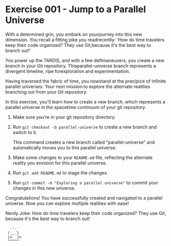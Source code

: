 # Exercise 001 - Jump to a Parallel Universe

With a determined grin, you embark on yourjourney into this new dimension. 
You recall a fitting joke you readrecently: 'How do time travelers keep 
their code organized? They use Git,because it's the best way to branch 
out!'

You power up the TARDIS, and with a few deftmaneuvers, you create a new 
branch in your Git repository. Thisparallel-universe branch represents a 
divergent timeline, ripe forexploration and experimentation.

Having traversed the fabric of time, you nowstand at the precipice of 
infinite parallel universes. Your next mission:to explore the alternate 
realities branching out from your Git repository.

In this exercise, you'll learn how to create a new branch, which represents a parallel
universe in the spacetime continuum of your git repository.

1. Make sure you're in your git repository directory.

2. Run `git checkout -b parallel-universe` to create a new branch and switch to it.

   This command creates a new branch called "parallel-universe" and automatically moves
   you to this parallel universe.

3. Make some changes to your `README.md` file, reflecting the alternate reality you
   envision for this parallel universe.

4. Run `git add README.md` to stage the changes.

5. Run `git commit -m "Exploring a parallel universe"` to commit your changes in this
   new universe.

Congratulations! You have successfully created and navigated to a parallel universe.
Now you can explore multiple realities with ease!

Nerdy Joke: How do time travelers keep their code organized? They use Git, because it's
the best way to branch out!

```
  .-.  
 /___\ 
 |=  |=
 ^^^^^ 
```

